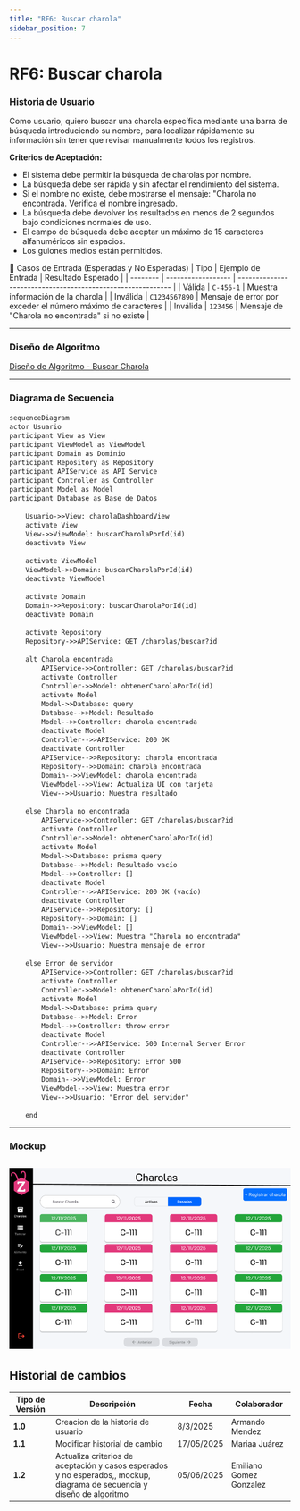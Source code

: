 ```yaml
---
title: "RF6: Buscar charola"
sidebar_position: 7
---
```


# RF6: Buscar charola

### Historia de Usuario

Como usuario, quiero buscar una charola específica mediante una barra de búsqueda introduciendo su nombre, para localizar rápidamente su información sin tener que revisar manualmente todos los registros.

**Criterios de Aceptación:**

- El sistema debe permitir la búsqueda de charolas por nombre.
- La búsqueda debe ser rápida y sin afectar el rendimiento del sistema.
- Si el nombre no existe, debe mostrarse el mensaje: "Charola no encontrada. Verifica el nombre ingresado.
- La búsqueda debe devolver los resultados en menos de 2 segundos bajo condiciones normales de uso.
- El campo de búsqueda debe aceptar un máximo de 15 caracteres alfanuméricos sin espacios.
- Los guiones medios están permitidos.

🧪 Casos de Entrada (Esperadas y No Esperadas)
| Tipo | Ejemplo de Entrada | Resultado Esperado |
| -------- | ------------------ | ----------------------------------------------------------- |
| Válida | `C-456-1` | Muestra información de la charola |
| Inválida | `C1234567890` | Mensaje de error por exceder el número máximo de caracteres |
| Inválida | `123456` | Mensaje de "Charola no encontrada" si no existe |

---

### Diseño de Algoritmo

[Diseño de Algoritmo - Buscar Charola](https://docs.google.com/document/d/1Ef40Ooi7pbUakXvT18mWl6LQqTsvpiZlf8SyNWzdDvY/edit?usp=sharing)

---

### Diagrama de Secuencia

```mermaid
sequenceDiagram
actor Usuario
participant View as View
participant ViewModel as ViewModel
participant Domain as Dominio
participant Repository as Repository
participant APIService as API Service
participant Controller as Controller
participant Model as Model
participant Database as Base de Datos

    Usuario->>View: charolaDashboardView
    activate View
    View->>ViewModel: buscarCharolaPorId(id)
    deactivate View

    activate ViewModel
    ViewModel->>Domain: buscarCharolaPorId(id)
    deactivate ViewModel

    activate Domain
    Domain->>Repository: buscarCharolaPorId(id)
    deactivate Domain

    activate Repository
    Repository->>APIService: GET /charolas/buscar?id

    alt Charola encontrada
        APIService->>Controller: GET /charolas/buscar?id
        activate Controller
        Controller->>Model: obtenerCharolaPorId(id)
        activate Model
        Model->>Database: query
        Database-->>Model: Resultado
        Model-->>Controller: charola encontrada
        deactivate Model
        Controller-->>APIService: 200 OK
        deactivate Controller
        APIService-->>Repository: charola encontrada
        Repository-->>Domain: charola encontrada
        Domain-->>ViewModel: charola encontrada
        ViewModel-->>View: Actualiza UI con tarjeta
        View-->>Usuario: Muestra resultado

    else Charola no encontrada
        APIService->>Controller: GET /charolas/buscar?id
        activate Controller
        Controller->>Model: obtenerCharolaPorId(id)
        activate Model
        Model->>Database: prisma query
        Database-->>Model: Resultado vacío
        Model-->>Controller: []
        deactivate Model
        Controller-->>APIService: 200 OK (vacío)
        deactivate Controller
        APIService-->>Repository: []
        Repository-->>Domain: []
        Domain-->>ViewModel: []
        ViewModel-->>View: Muestra "Charola no encontrada"
        View-->>Usuario: Muestra mensaje de error

    else Error de servidor
        APIService->>Controller: GET /charolas/buscar?id
        activate Controller
        Controller->>Model: obtenerCharolaPorId(id)
        activate Model
        Model->>Database: prima query
        Database-->>Model: Error
        Model-->>Controller: throw error
        deactivate Model
        Controller-->>APIService: 500 Internal Server Error
        deactivate Controller
        APIService-->>Repository: Error 500
        Repository-->>Domain: Error
        Domain-->>ViewModel: Error
        ViewModel-->>View: Muestra error
        View-->>Usuario: "Error del servidor"

    end
```

---

### Mockup

## ![mockup - buscar charola](img/buscarCharola.png)

## Historial de cambios

| **Tipo de Versión** | **Descripción**                                                                                                          | **Fecha**  | **Colaborador**         |
| ------------------- | ------------------------------------------------------------------------------------------------------------------------ | ---------- | ----------------------- |
| **1.0**             | Creacion de la historia de usuario                                                                                       | 8/3/2025   | Armando Mendez          |
| **1.1**             | Modificar historial de cambio                                                                                            | 17/05/2025 | Mariaa Juárez           |
| **1.2**             | Actualiza criterios de aceptación y casos esperados y no esperados,, mockup, diagrama de secuencia y diseño de algoritmo | 05/06/2025 | Emiliano Gomez Gonzalez |
